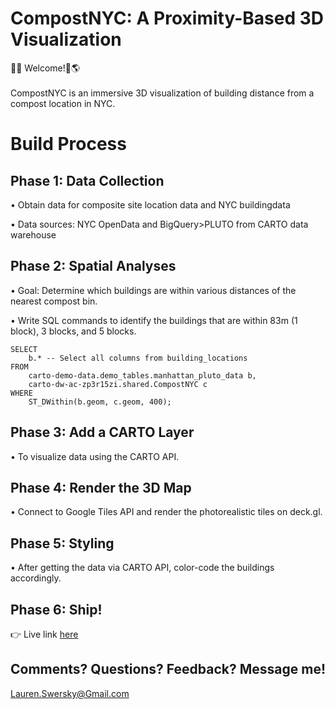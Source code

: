 # CompostNYC: A Proximity-Based 3D Visualization

🗽🌱 Welcome!📍🌎 </br>
</br>
CompostNYC is an immersive 3D visualization of building distance from a compost location in NYC. <br>

# Build Process

## Phase 1: Data Collection 

• Obtain data for composite site location data and NYC buildingdata</br>

• Data sources: NYC OpenData and BigQuery>PLUTO from CARTO data warehouse</br>

## Phase 2: Spatial Analyses 

• Goal: Determine which buildings are within various distances of the nearest compost bin.</br>

• Write SQL commands to identify the buildings that are within 83m (1 block), 3 blocks, and 5 blocks.

```
SELECT
    b.* -- Select all columns from building_locations
FROM
    carto-demo-data.demo_tables.manhattan_pluto_data b,
    carto-dw-ac-zp3r15zi.shared.CompostNYC c
WHERE
    ST_DWithin(b.geom, c.geom, 400);
```

## Phase 3: Add a CARTO Layer 

• To visualize data using the CARTO API. </br>

## Phase 4: Render the 3D Map 

• Connect to Google Tiles API and render the photorealistic tiles on deck.gl.</br>

## Phase 5: Styling 

• After getting the data via CARTO API, color-code the buildings accordingly.</br>

## Phase 6: Ship! 

👉 Live link [here](https://compost-nyc.vercel.app/)

## Comments? Questions? Feedback? Message me! 

Lauren.Swersky@Gmail.com

